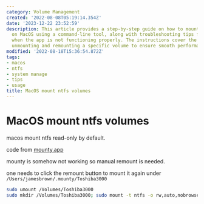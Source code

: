 ```yaml
---
category: Volume Management
created: '2022-08-08T05:19:14.354Z'
date: '2023-12-22 23:52:59'
description: This article provides a step-by-step guide on how to mount NTFS volumes
  on MacOS using a command-line tool, along with troubleshooting tips for fixing issues
  when the app is not functioning properly. The instructions cover the process of
  unmounting and remounting a specific volume to ensure smooth performance.
modified: '2022-08-18T15:36:54.872Z'
tags:
- macos
- ntfs
- system manage
- tips
- usage
title: MacOS mount ntfs volumes
---
```


# MacOS mount ntfs volumes

macos mount ntfs read-only by default.

code from [mounty.app](https://mounty.app/)

mounty is somehow not working so manual remount is needed.

one needs to click the remount button to mount it again under `/Users/jamesbrown/.mounty/Toshiba3000`

```bash
sudo umount /Volumes/Toshiba3000
sudo mkdir /Volumes/Toshiba3000; sudo mount -t ntfs -o rw,auto,nobrowse /dev/<diskIdentifier> /Volumes/Toshiba3000
```

